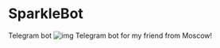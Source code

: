 # SparkleBot
Telegram bot 
![img]("./handlers/example.jpg")
Telegram bot for my friend from Moscow!

